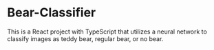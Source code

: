# Bear-Classifier
This is a React project with TypeScript that utilizes a neural network to classify images as teddy bear, regular bear, or no bear.

